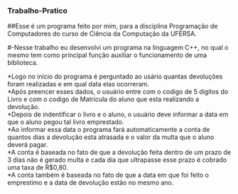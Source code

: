 ### Trabalho-Pratico
##Esse é um programa feito por mim, para a disciplina Programação de Computadores do curso de Ciência da Computação da UFERSA.

#-Nesse trabalho eu desenvolvi um programa na linguagem C++, no qual o mesmo tem como principal função auxiliar o funcionamento de uma biblioteca.

*Logo no início do programa é perguntado ao usário quantas devoluções foram realizadas e em qual data elas ocorreram. <br/>
*Após preencer esses dados, o usuário entre com o codigo de 5 digitos do Livro e com o codigo de Matricula do aluno que esta realizando a devolução.<br/>
*Depois de indentificar o livro e o aluno, o usuário deve informar a data em que o aluno pegou tal livro emprestado.<br/>
*Ao informar essa data o programa fará automaticamente a conta de quantos dias a devolução esta atrasada e o valor da multa que o aluno deverá pagar.<br/>
*A conta é baseada no fato de que a devolução feita dentro de um prazo de 3 dias não é gerado multa e cada dia que ultrapasse esse prazo é cobrado uma taxa de R$0,80.<br/>
*A conta também é baseada no fato de que a data em que foi feito o emprestimo e a data de devolução estão no mesmo ano.
